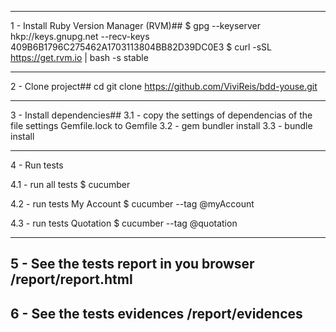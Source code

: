 -----------------------
1 - Install Ruby Version Manager (RVM)##
    $ gpg --keyserver hkp://keys.gnupg.net --recv-keys 409B6B1796C275462A1703113804BB82D39DC0E3
    $ curl -sSL https://get.rvm.io | bash -s stable

-----------------------
2 - Clone project##
    cd <your projects path>
    git clone https://github.com/ViviReis/bdd-youse.git

-----------------------
3 - Install dependencies##
3.1 - copy the settings of dependencias of the file settings Gemfile.lock to Gemfile
3.2 - gem bundler install
3.3 - bundle install

-----------------------
4 - Run tests

4.1 - run all tests
    $ cucumber

4.2 - run tests My Account
    $ cucumber --tag @myAccount
   
4.3 - run tests Quotation
    $ cucumber --tag @quotation
    
-----------------------
5 - See the tests report in you browser
    <your bdd project path>/report/report.html
-----------------------

6 - See the tests evidences
    <your bdd project path>/report/evidences
-----------------------

